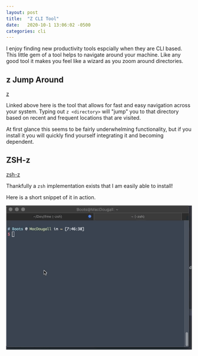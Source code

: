 ```yaml
---
layout: post
title:  "Z CLI Tool"
date:   2020-10-1 13:06:02 -0500
categories: cli
---
```


I enjoy finding new productivity tools espcially when they are CLI based. This little gem of a tool helps to navigate around your machine. Like any good tool it makes you feel like a wizard as you zoom around directories.

## z Jump Around

[z](https://github.com/rupa/z)

Linked above here is the tool that allows for fast and easy navigation across your system. Typing out `z <directory>` will "jump" you to that directory based on recent and frequent locations that are visited.

At first glance this seems to be fairly underwhelming functionality, but if you install it you will quickly find yourself integrating it and becoming dependent.

## ZSH-z

[zsh-z](https://github.com/agkozak/zsh-z)

Thankfully a `zsh` implementation exists that I am easily able to install!

Here is a short snippet of it in action.

![image](/assets/images/z-in-action-screenshot.gif)
